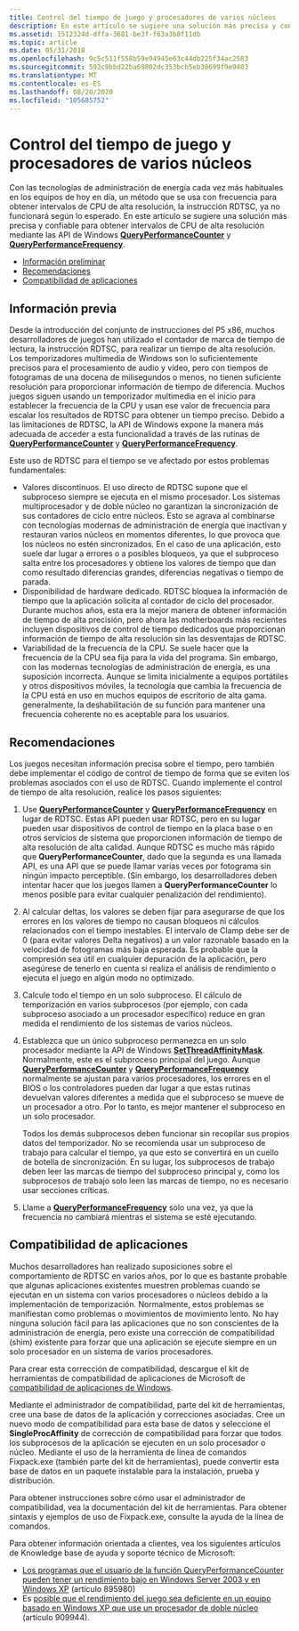 ```yaml
---
title: Control del tiempo de juego y procesadores de varios núcleos
description: En este artículo se sugiere una solución más precisa y confiable para obtener intervalos de CPU de alta resolución mediante las API de Windows QueryPerformanceCounter y QueryPerformanceFrequency.
ms.assetid: 1512324d-dffa-3681-be3f-f63a3b8f11db
ms.topic: article
ms.date: 05/31/2018
ms.openlocfilehash: 9c5c511f558b59e94945e63c44db225f34ac2583
ms.sourcegitcommit: 592c9bbd22ba69802dc353bcb5eb30699f9e9403
ms.translationtype: MT
ms.contentlocale: es-ES
ms.lasthandoff: 08/20/2020
ms.locfileid: "105685752"
---
```

# <a name="game-timing-and-multicore-processors"></a>Control del tiempo de juego y procesadores de varios núcleos

Con las tecnologías de administración de energía cada vez más habituales en los equipos de hoy en día, un método que se usa con frecuencia para obtener intervalos de CPU de alta resolución, la instrucción RDTSC, ya no funcionará según lo esperado. En este artículo se sugiere una solución más precisa y confiable para obtener intervalos de CPU de alta resolución mediante las API de Windows [**QueryPerformanceCounter**](/windows/win32/api/profileapi/nf-profileapi-queryperformancecounter) y [**QueryPerformanceFrequency**](/windows/win32/api/profileapi/nf-profileapi-queryperformancefrequency).

-   [Información preliminar](#background)
-   [Recomendaciones](#recommendations)
-   [Compatibilidad de aplicaciones](#application-compatibility)

## <a name="background"></a>Información previa

Desde la introducción del conjunto de instrucciones del P5 x86, muchos desarrolladores de juegos han utilizado el contador de marca de tiempo de lectura, la instrucción RDTSC, para realizar un tiempo de alta resolución. Los temporizadores multimedia de Windows son lo suficientemente precisos para el procesamiento de audio y vídeo, pero con tiempos de fotogramas de una docena de milisegundos o menos, no tienen suficiente resolución para proporcionar información de tiempo de diferencia. Muchos juegos siguen usando un temporizador multimedia en el inicio para establecer la frecuencia de la CPU y usan ese valor de frecuencia para escalar los resultados de RDTSC para obtener un tiempo preciso. Debido a las limitaciones de RDTSC, la API de Windows expone la manera más adecuada de acceder a esta funcionalidad a través de las rutinas de [**QueryPerformanceCounter**](/windows/win32/api/profileapi/nf-profileapi-queryperformancecounter) y [**QueryPerformanceFrequency**](/windows/win32/api/profileapi/nf-profileapi-queryperformancefrequency).

Este uso de RDTSC para el tiempo se ve afectado por estos problemas fundamentales:

-   Valores discontinuos. El uso directo de RDTSC supone que el subproceso siempre se ejecuta en el mismo procesador. Los sistemas multiprocesador y de doble núcleo no garantizan la sincronización de sus contadores de ciclo entre núcleos. Esto se agrava al combinarse con tecnologías modernas de administración de energía que inactivan y restauran varios núcleos en momentos diferentes, lo que provoca que los núcleos no estén sincronizados. En el caso de una aplicación, esto suele dar lugar a errores o a posibles bloqueos, ya que el subproceso salta entre los procesadores y obtiene los valores de tiempo que dan como resultado diferencias grandes, diferencias negativas o tiempo de parada.
-   Disponibilidad de hardware dedicado. RDTSC bloquea la información de tiempo que la aplicación solicita al contador de ciclo del procesador. Durante muchos años, esta era la mejor manera de obtener información de tiempo de alta precisión, pero ahora las motherboards más recientes incluyen dispositivos de control de tiempo dedicados que proporcionan información de tiempo de alta resolución sin las desventajas de RDTSC.
-   Variabilidad de la frecuencia de la CPU. Se suele hacer que la frecuencia de la CPU sea fija para la vida del programa. Sin embargo, con las modernas tecnologías de administración de energía, es una suposición incorrecta. Aunque se limita inicialmente a equipos portátiles y otros dispositivos móviles, la tecnología que cambia la frecuencia de la CPU está en uso en muchos equipos de escritorio de alta gama. generalmente, la deshabilitación de su función para mantener una frecuencia coherente no es aceptable para los usuarios.

## <a name="recommendations"></a>Recomendaciones

Los juegos necesitan información precisa sobre el tiempo, pero también debe implementar el código de control de tiempo de forma que se eviten los problemas asociados con el uso de RDTSC. Cuando implemente el control de tiempo de alta resolución, realice los pasos siguientes:

1.  Use [**QueryPerformanceCounter**](/windows/win32/api/profileapi/nf-profileapi-queryperformancecounter) y [**QueryPerformanceFrequency**](/windows/win32/api/profileapi/nf-profileapi-queryperformancefrequency) en lugar de RDTSC. Estas API pueden usar RDTSC, pero en su lugar pueden usar dispositivos de control de tiempo en la placa base o en otros servicios de sistema que proporcionen información de tiempo de alta resolución de alta calidad. Aunque RDTSC es mucho más rápido que **QueryPerformanceCounter**, dado que la segunda es una llamada API, es una API que se puede llamar varias veces por fotograma sin ningún impacto perceptible. (Sin embargo, los desarrolladores deben intentar hacer que los juegos llamen a **QueryPerformanceCounter** lo menos posible para evitar cualquier penalización del rendimiento).
2.  Al calcular deltas, los valores se deben fijar para asegurarse de que los errores en los valores de tiempo no causan bloqueos ni cálculos relacionados con el tiempo inestables. El intervalo de Clamp debe ser de 0 (para evitar valores Delta negativos) a un valor razonable basado en la velocidad de fotogramas más baja esperada. Es probable que la compresión sea útil en cualquier depuración de la aplicación, pero asegúrese de tenerlo en cuenta si realiza el análisis de rendimiento o ejecuta el juego en algún modo no optimizado.
3.  Calcule todo el tiempo en un solo subproceso. El cálculo de temporización en varios subprocesos (por ejemplo, con cada subproceso asociado a un procesador específico) reduce en gran medida el rendimiento de los sistemas de varios núcleos.
4.  Establezca que un único subproceso permanezca en un solo procesador mediante la API de Windows [**SetThreadAffinityMask**](/windows/win32/api/winbase/nf-winbase-setthreadaffinitymask). Normalmente, este es el subproceso principal del juego. Aunque [**QueryPerformanceCounter**](/windows/win32/api/profileapi/nf-profileapi-queryperformancecounter) y [**QueryPerformanceFrequency**](/windows/win32/api/profileapi/nf-profileapi-queryperformancefrequency) normalmente se ajustan para varios procesadores, los errores en el BIOS o los controladores pueden dar lugar a que estas rutinas devuelvan valores diferentes a medida que el subproceso se mueve de un procesador a otro. Por lo tanto, es mejor mantener el subproceso en un solo procesador.

    Todos los demás subprocesos deben funcionar sin recopilar sus propios datos del temporizador. No se recomienda usar un subproceso de trabajo para calcular el tiempo, ya que esto se convertirá en un cuello de botella de sincronización. En su lugar, los subprocesos de trabajo deben leer las marcas de tiempo del subproceso principal y, como los subprocesos de trabajo solo leen las marcas de tiempo, no es necesario usar secciones críticas.

5.  Llame a [**QueryPerformanceFrequency**](/windows/win32/api/profileapi/nf-profileapi-queryperformancefrequency) solo una vez, ya que la frecuencia no cambiará mientras el sistema se esté ejecutando.

## <a name="application-compatibility"></a>Compatibilidad de aplicaciones

Muchos desarrolladores han realizado suposiciones sobre el comportamiento de RDTSC en varios años, por lo que es bastante probable que algunas aplicaciones existentes muestren problemas cuando se ejecutan en un sistema con varios procesadores o núcleos debido a la implementación de temporización. Normalmente, estos problemas se manifiestan como problemas o movimientos de movimiento lento. No hay ninguna solución fácil para las aplicaciones que no son conscientes de la administración de energía, pero existe una corrección de compatibilidad (shim) existente para forzar que una aplicación se ejecute siempre en un solo procesador en un sistema de varios procesadores.

Para crear esta corrección de compatibilidad, descargue el kit de herramientas de compatibilidad de aplicaciones de Microsoft de [compatibilidad de aplicaciones de Windows](/archive/blogs/yongrhee/download-application-compatibility-toolkit-act-for-windows-10).

Mediante el administrador de compatibilidad, parte del kit de herramientas, cree una base de datos de la aplicación y correcciones asociadas. Cree un nuevo modo de compatibilidad para esta base de datos y seleccione el **SingleProcAffinity** de corrección de compatibilidad para forzar que todos los subprocesos de la aplicación se ejecuten en un solo procesador o núcleo. Mediante el uso de la herramienta de línea de comandos Fixpack.exe (también parte del kit de herramientas), puede convertir esta base de datos en un paquete instalable para la instalación, prueba y distribución.

Para obtener instrucciones sobre cómo usar el administrador de compatibilidad, vea la documentación del kit de herramientas. Para obtener sintaxis y ejemplos de uso de Fixpack.exe, consulte la ayuda de la línea de comandos.

Para obtener información orientada a clientes, vea los siguientes artículos de Knowledge base de ayuda y soporte técnico de Microsoft:

-   [Los programas que el usuario de la función QueryPerformanceCounter pueden tener un rendimiento bajo en Windows Server 2003 y en Windows XP](https://support.microsoft.com/kb/895980) (artículo 895980)
-   Es [posible que el rendimiento del juego sea deficiente en un equipo basado en Windows XP que use un procesador de doble núcleo](https://support.microsoft.com/kb/909944) (artículo 909944).

 

 
